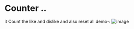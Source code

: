 # Counter ..
it Count the like and dislike and also reset all 
demo-: ![image](https://user-images.githubusercontent.com/90962484/156936026-3f68d36d-6561-45d6-94e3-f612919d1d45.png)

